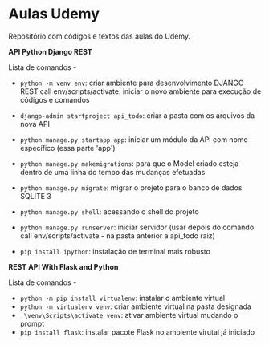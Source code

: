 # Aulas Udemy
 Repositório com códigos e textos das aulas do Udemy.


**API Python Django REST**

Lista de comandos - 

- `python -m venv env`: criar ambiente para desenvolvimento DJANGO REST
call env/scripts/activate: iniciar o novo ambiente para execução de códigos e comandos
- `django-admin startproject api_todo`: criar a pasta com os arquivos da nova API
- `python manage.py startapp app`: iniciar um módulo da API com nome específico (essa parte 'app')
- `python manage.py makemigrations`: para que o Model criado esteja dentro de uma linha do tempo das mudanças efetuadas
- `python manage.py migrate`: migrar o projeto para o banco de dados SQLITE 3
- `python manage.py shell`: acessando o shell do projeto
- `python manage.py runserver`: iniciar servidor (usar depois do comando call env/scripts/activate - na pasta anterior a api_todo raiz)

- `pip install ipython`: instalação de terminal mais robusto

**REST API With Flask and Python**

Lista de comandos - 

- `python -m pip install virtualenv`: instalar o ambiente virtual
- `python -m virtualenv venv`: criar ambiente virtual na pasta designada
- `.\venv\Scripts\activate venv`: ativar ambiente virtual mudando o prompt
- `pip install flask`: instalar pacote Flask no ambiente virutal já iniciado

